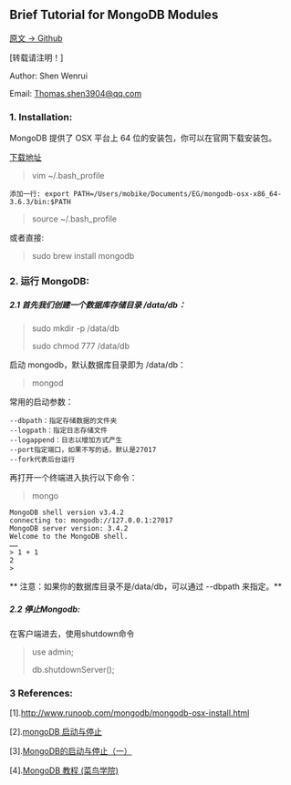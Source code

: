 ## Brief Tutorial for MongoDB Modules

[原文 -> Github](https://github.com/WenruiShen/MyQuant)

[转载请注明！]

Author: Shen Wenrui

Email:  Thomas.shen3904@qq.com

### 1. Installation:
MongoDB 提供了 OSX 平台上 64 位的安装包，你可以在官网下载安装包。

[下载地址](https://www.mongodb.com/download-center#community)


> vim ~/.bash_profile

    添加一行: export PATH=/Users/mobike/Documents/EG/mongodb-osx-x86_64-3.6.3/bin:$PATH

> source ~/.bash_profile

或者直接:

> sudo brew install mongodb

### 2. 运行 MongoDB:

##### 2.1 首先我们创建一个数据库存储目录 /data/db：

> sudo mkdir -p /data/db
>
> sudo chmod 777 /data/db

启动 mongodb，默认数据库目录即为 /data/db：

> mongod

常用的启动参数：

    --dbpath：指定存储数据的文件夹
    --logpath：指定日志存储文件
    --logappend：日志以增加方式产生
    --port指定端口，如果不写的话，默认是27017
    --fork代表后台运行
   
再打开一个终端进入执行以下命令：

> mongo

    MongoDB shell version v3.4.2
    connecting to: mongodb://127.0.0.1:27017
    MongoDB server version: 3.4.2
    Welcome to the MongoDB shell.
    ……
    > 1 + 1
    2
    > 

** 注意：如果你的数据库目录不是/data/db，可以通过 --dbpath 来指定。**


##### 2.2 停止Mongodb:

在客户端进去，使用shutdown命令

> use admin;
>
> db.shutdownServer();

### 3 References:
[1].http://www.runoob.com/mongodb/mongodb-osx-install.html

[2].[mongoDB 启动与停止](https://blog.csdn.net/leshami/article/details/52371395)

[3].[MongoDB的启动与停止（一）](https://www.cnblogs.com/lemon-le/p/7132038.html)

[4].[MongoDB 教程 (菜鸟学院)](http://www.runoob.com/mongodb/mongodb-tutorial.html)
